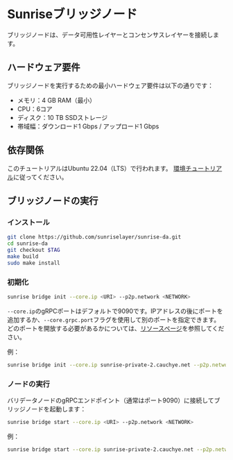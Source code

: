 # Sunriseブリッジノード

ブリッジノードは、データ可用性レイヤーとコンセンサスレイヤーを接続します。

## ハードウェア要件

ブリッジノードを実行するための最小ハードウェア要件は以下の通りです：

- メモリ：4 GB RAM（最小）
- CPU：6コア
- ディスク：10 TB SSDストレージ
- 帯域幅：ダウンロード1 Gbps / アップロード1 Gbps

## 依存関係

このチュートリアルはUbuntu 22.04（LTS）で行われます。
[環境チュートリアル](../../resources/enviromant.md)に従ってください。

## ブリッジノードの実行

### インストール

```bash
git clone https://github.com/sunriselayer/sunrise-da.git
cd sunrise-da
git checkout $TAG
make build
sudo make install
```

### 初期化

```bash
sunrise bridge init --core.ip <URI> --p2p.network <NETWORK>
```

`--core.ip`のgRPCポートはデフォルトで9090です。IPアドレスの後にポートを追加するか、`--core.grpc.port`フラグを使用して別のポートを指定できます。
どのポートを開放する必要があるかについては、[リソースページ](../../resources/README.md)を参照してください。

例：

```bash
sunrise bridge init --core.ip sunrise-private-2.cauchye.net --p2p.network private
```

### ノードの実行

バリデータノードのgRPCエンドポイント（通常はポート9090）に接続してブリッジノードを起動します：

```bash
sunrise bridge start --core.ip <URI> --p2p.network <NETWORK>
```

例：

```bash
sunrise bridge start --core.ip sunrise-private-2.cauchye.net --p2p.network private
```
